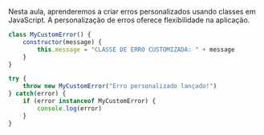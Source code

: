 Nesta aula, aprenderemos a criar erros personalizados usando classes em JavaScript. A personalização de erros oferece flexibilidade na aplicação.

```js
class MyCustomError() {
	constructor(message) {
		this.message = "CLASSE DE ERRO CUSTOMIZADA: " + message
	}
}

try {
	throw new MyCustomError("Erro personalizado lançado!")
} catch(error) {
	if (error instanceof MyCustomError) {
		console.log(error)
	}
}
```

